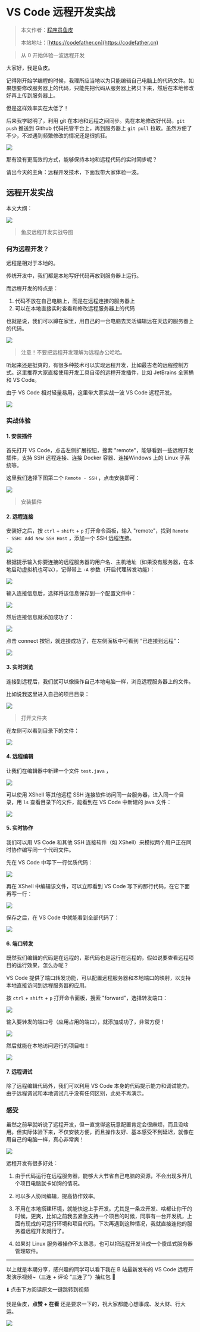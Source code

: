 # VS Code 远程开发实战

> 本文作者：[程序员鱼皮](https://yuyuanweb.feishu.cn/wiki/Abldw5WkjidySxkKxU2cQdAtnah)
>
> 本站地址：[https://codefather.cn](https://codefather.cn)

> 从 0 开始体验一波远程开发

大家好，我是鱼皮。

记得刚开始学编程的时候，我理所应当地以为只能编辑自己电脑上的代码文件。如果想要修改服务器上的代码，只能先把代码从服务器上拷贝下来，然后在本地修改好再上传到服务器上。

但是这样效率实在太低了！

后来我学聪明了，利用 git 在本地和远程之间同步。先在本地修改好代码，`git push` 推送到 Github 代码托管平台上，再到服务器上 `git pull` 拉取。虽然方便了不少，不过遇到频繁修改的情况还是很抓狂。

![](https://pic.yupi.icu/5563/202311081005864.png)

那有没有更高效的方式，能够保持本地和远程代码的实时同步呢？

请出今天的主角：远程开发技术，下面我带大家体验一波。

## 远程开发实战

本文大纲：

![](https://pic.yupi.icu/5563/202311081005210.png)

> 鱼皮远程开发实战导图

### 何为远程开发？

远程是相对于本地的。

传统开发中，我们都是本地写好代码再放到服务器上运行。

而远程开发的特点是：

1. 代码不放在自己电脑上，而是在远程连接的服务器上
2. 可以在本地直接实时查看和修改远程服务器上的代码

也就是说，我们可以蹲在家里，用自己的一台电脑去灵活编辑远在天边的服务器上的代码。

![](https://pic.yupi.icu/5563/202311081005716.png)

> 注意！不要把远程开发理解为远程办公哈哈。

听起来还是挺爽的，有很多种技术可以实现远程开发，比如最古老的远程控制方式。这里推荐大家直接使用开发工具自带的远程开发插件，比如 JetBrains 全家桶和 VS Code。

由于 VS Code 相对轻量易用，这里带大家实战一波 VS Code 远程开发。

![](https://pic.yupi.icu/5563/202311081005763.png)

### 实战体验

#### 1. 安装插件

首先打开 VS Code，点击左侧扩展按钮，搜索 "remote"，能够看到一些远程开发插件，支持 SSH 远程连接、连接 Docker 容器、连接Windows 上的 Linux 子系统等。

这里我们选择下图第二个 `Remote - SSH` ，点击安装即可：

![](https://pic.yupi.icu/5563/202311081005521.png)

> 安装插件

#### 2. 远程连接

安装好之后，按 `ctrl` + `shift` + `p` 打开命令面板，输入 "remote"，找到 `Remote - SSH: Add New SSH Host` ，添加一个 SSH 远程连接。

![](https://pic.yupi.icu/5563/202311081005081.png)

根据提示输入你要连接的远程服务器的用户名、主机地址（如果没有服务器，在本地启动虚拟机也可以），记得带上 `-A` 参数（开启代理转发功能）：

![](https://pic.yupi.icu/5563/202311081005014.png)

输入连接信息后，选择将该信息保存到一个配置文件中：

![](https://pic.yupi.icu/5563/202311081005074.png)

然后连接信息就添加成功了：

![](https://pic.yupi.icu/5563/202311081005929.png)

点击 connect 按钮，就连接成功了，在左侧面板中可看到 “已连接到远程”：

![](https://pic.yupi.icu/5563/202311081005089.png)

#### 3. 实时浏览

连接到远程后，我们就可以像操作自己本地电脑一样，浏览远程服务器上的文件。

比如说我这里进入自己的项目目录：

![](https://pic.yupi.icu/5563/202311081005674.png)

> 打开文件夹

在左侧可以看到目录下的文件：

![](https://pic.yupi.icu/5563/202311081005515.png)

#### 4. 远程编辑

让我们在编辑器中新建一个文件 `test.java` ，

![](https://pic.yupi.icu/5563/202311081005670.png)

可以使用 XShell 等其他远程 SSH 连接软件访问同一台服务器，进入同一个目录，用 `ls` 查看目录下的文件，能看到在 VS Code 中新建的 java 文件：

![](https://pic.yupi.icu/5563/202311081005258.png)

#### 5. 实时协作

我们可以用 VS Code 和其他 SSH 连接软件（如 XShell）来模拟两个用户正在同时协作编写同一个代码文件。

先在 VS Code 中写下一行优质代码：

![](https://pic.yupi.icu/5563/202311081005228.png)

再在 XShell 中编辑该文件，可以立即看到 VS Code 写下的那行代码，在它下面再写一行：

![](https://pic.yupi.icu/5563/202311081005082.png)

保存之后，在 VS Code 中就能看到全部代码了：

![](https://pic.yupi.icu/5563/202311081005518.png)

#### 6. 端口转发

既然我们编辑的代码是在远程的，那代码也是运行在远程的，假如说要查看远程项目的运行效果，怎么办呢？

VS Code 提供了端口转发功能，可以配置远程服务器和本地端口的映射，以支持本地直接访问到远程服务器的应用。

按 `ctrl` + `shift` + `p` 打开命令面板，搜索 "forward"，选择转发端口：

![](https://pic.yupi.icu/5563/202311081005687.png)

输入要转发的端口号（应用占用的端口），就添加成功了，非常方便！

![](https://pic.yupi.icu/5563/202311081005516.png)

然后就能在本地访问运行的项目啦！

![](https://pic.yupi.icu/5563/202311081005419.png)

#### 7. 远程调试

除了远程编辑代码外，我们可以利用 VS Code 本身的代码提示能力和调试能力。由于远程调试和本地调试几乎没有任何区别，此处不再演示。

### 感受

虽然之前早就听说了远程开发，但一直觉得这玩意配置肯定会很麻烦，而且没啥用。但实际体验下来，不仅安装方便，而且操作友好、基本感受不到延迟，就像在用自己的电脑一样，真心非常爽！

![](https://pic.yupi.icu/5563/202311081005061.png)

远程开发有很多好处：

1. 由于代码运行在远程服务器，能够大大节省自己电脑的资源，不会出现多开几个项目电脑就卡如狗的情况。

2. 可以多人协同编辑，提高协作效率。

3. 不用在本地搭建环境，就能快速上手开发。尤其是一条龙开发、啥都让你干的时候，更爽，比如之前我去紧急支持一个项目的时候，同事有一台开发机，上面有现成的可运行环境和项目代码。下次再遇到这种情况，我就直接连他的服务器远程开发就行了。

4. 如果对 Linux 服务器操作不太熟悉，也可以把远程开发当成一个傻瓜式服务器管理软件。

   

------


以上就是本期分享，感兴趣的同学可以看下我在 B 站最新发布的 VS Code 远程开发演示视频~（三连 + 评论 “三连了”）抽红包 🧧

⬇️ 点击下方阅读原文一键跳转到视频

我是鱼皮，**点赞 + 在看** 还是要求一下的，祝大家都能心想事成、发大财、行大运。

![](https://pic.yupi.icu/5563/202311081005960.png)
